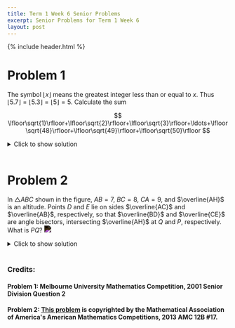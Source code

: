 ```yaml
---
title: Term 1 Week 6 Senior Problems
excerpt: Senior Problems for Term 1 Week 6
layout: post
---
```

{% include header.html %}

# Problem 1
The symbol $\lfloor x\rfloor$ means the greatest integer less than or equal to $x$. Thus $\lfloor 5.7\rfloor=\lfloor 5.3\rfloor=\lfloor 5\rfloor=5$. Calculate the sum

$$
\lfloor\sqrt{1}\rfloor+\lfloor\sqrt{2}\rfloor+\lfloor\sqrt{3}\rfloor+\ldots+\lfloor\sqrt{48}\rfloor+\lfloor\sqrt{49}\rfloor+\lfloor\sqrt{50}\rfloor
$$

<details>
<summary>Click to show solution</summary>
<h2>Solution</h2>
For $k$ a positive integer such that $k^{2} \leq n<(k+1)^{2}$, so that $k \leq \sqrt{n}<k+1$ and so $\lfloor\sqrt{n}\rfloor=k$. Thus for $1 \leq n \leq 3,\lfloor\sqrt{n}\rfloor=1$, and for $4 \leq n \leq 8,\lfloor\sqrt{n}\rfloor=2$, and for $9 \leq n \leq 15,\lfloor\sqrt{n}\rfloor=3$, etc. So the sum equals $3(1)+5(2)+7(3)+9(4)+11(5)+13(6)+2(7)=217$.
<br>
</details>
<br>

# Problem 2
In $\triangle ABC$ shown in the figure, $AB=7$, $BC=8$, $CA=9$, and $\overline{AH}$ is an altitude. Points $D$ and $E$ lie on sides $\overline{AC}$ and $\overline{AB}$, respectively, so that $\overline{BD}$ and $\overline{CE}$ are angle bisectors, intersecting $\overline{AH}$ at $Q$ and $P$, respectively. What is $PQ$?
<img src="https://latex.artofproblemsolving.com/c/7/7/c77d6149eac683a6a20552ee73fb3c8fe5638b07.png" style="filter: invert(100%);">

<details>
<summary>Click to show solution</summary>
<h2>Solution 1</h2>
Get the area of the triangle by Heron's Formula: \[\sqrt{s(s-a)(s-b)(s-c)} = \sqrt{(12)(3)(4)(5)} = 12\sqrt{5}\] Use the area to find the height $AH$ with known base $BC$: \[Area = 12\sqrt{5} = \frac{1}{2}bh = \frac{1}{2}(8)(AH)\]\[AH = 3\sqrt{5}\]\[BH = \sqrt{AB^2 - AH^2} = \sqrt{7^2 - (3\sqrt{5})^2} = 2\]\[CH = BC - BH = 8 - 2 = 6\] Apply the Angle Bisector Theorem on $\triangle ACH$ and $\triangle ABH$, we get $AP:PH = 9:6$ and $AQ:QH = 7:2$, respectively. To find $AP$, $PH$, $AQ$, and $QH$, apply variables, such that $AP:PH = 9:6$ is $\frac{3\sqrt{5} - x}{x} = \frac{9}{6}$ and $AQ:QH = 7:2$ is $\frac{3\sqrt{5} - y}{y} = \frac{7}{2}$. Solving them out, you will get $AP = \frac{9\sqrt{5}}{5}$, $PH = \frac{6\sqrt{5}}{5}$, $AQ = \frac{7\sqrt{5}}{3}$, and $QH = \frac{2\sqrt{5}}{3}$. Then, since $AP + PQ = AQ$ according to the Segment Addition Postulate, and thus manipulating, you get $PQ = AQ - AP = \frac{7\sqrt{5}}{3} - \frac{9\sqrt{5}}{5}$ = \[\boxed{\frac{8}{15}\sqrt{5}}\]
<br>

<h2>Solution 2</h2>
Let the intersection of $BD$ and $CE$ be the point $I$. Then let the foot of the altitude from $I$ to $BC$ be $I'$. Note that $II'$ is an inradius and that $II' \cdot s = [ABC]$, where $s$ is the semiperimeter of the triangle.
<br><br>
Using Heron's Formula, we see that $II' \cdot 12 =  \sqrt{12 \cdot 3 \cdot 4 \cdot 5} = 12\sqrt{5}$, so $II' = \sqrt{5}$.
<br><br>
Then since $II'$ and $AH$ are parallel, $\triangle CI'I \sim \triangle CHP$ and $\triangle BHQ \sim \triangle BI'I$.
<br><br>
Thus, $\frac{II'}{PQ + QH} = \frac{CI'}{CH}$ and $\frac{II'}{QH} = \frac{BI'}{BH}$, so  $PQ = \frac{II' \cdot CH}{CI'} - \frac{II' \cdot BH}{BI'}$.
<br><br>
By the Dual Principle, $CI' = 5$ and $BI' = 3$. With the same method as Solution 1, $CH = 6$ and $BH = 2$. Then $PQ  = \frac{8}{15} II' =$ \[\boxed{\frac{8}{15}\sqrt{5}}\]
<br><br><br>

<h2>Solution 3</h2>
Let $h=AH$ and $BH=x$. Then, $CH=8-x$. By the Pythagorean Theorem on right triangles $ABH$ and $ACH$, we have \[h^2+x^2=49\]\[x^2+(8-x)^2=81.\] Subtracting the prior from the latter yields $-16x+64=32\implies x=2$. So, $BH=2$, $CH=6$, and $AH=3\sqrt{5}$. Continue with Solution 1.
<br>
</details>
<br>

### Credits:
#### Problem 1: Melbourne University Mathematics Competition, 2001 Senior Division Question 2
#### Problem 2: [This problem](https://artofproblemsolving.com/wiki/index.php/2016_AMC_12B_Problems/Problem_17) is copyrighted by the Mathematical Association of America's American Mathematics Competitions, 2013 AMC 12B #17.